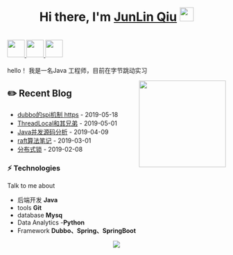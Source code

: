 <h1 align="center">Hi there, I'm <a href="https://www.blackcater.win/" target="_blank">JunLin Qiu</a> <img
src="https://github.com/blackcater/blackcater/raw/main/images/Hi.gif" height="32" /></h1>

<br />

<a href="https://www.yuque.com/books/share/500bbadf-359b-4c3d-8397-2a1ea6965f85?# 《java》" alt="blackcater's blog" target="_blank">
  <img src="https://github.com/blackcater/blackcater/raw/main/images/social-blog.svg" height="40" />
</a>
<a href="1757591067@qq.com">
  <img src="https://github.com/blackcater/blackcater/raw/main/images/social-gmail.svg" height="40" />
</a>
<a href="https://leetcode-cn.com/u/qiujunlin/">
  <img src="https://github.com/blackcater/blackcater/raw/main/images/social-leetcode.svg" height="40" />
</a>

<br />
<br />
hello！ 我是一名Java 工程师，目前在字节跳动实习

<a href="#"><img align="right" src="https://github.com/blackcater/blackcater/raw/main/images/banner.gif" width="200 " height="200" /></a>

## ✏️ Recent Blog

- <a href='https://www.yuque.com/qiujunlin1/tvu0gk/fyqm53' target='_blank'>dubbo的spi机制 https</a> - 2019-05-18
- <a href='http://www.blackcater.win/2019/01-01/javascript-engine-shapes-ics' target='_blank'>ThreadLocal和其兄弟</a> - 2019-05-01
- <a href='http://www.blackcater.win/2019/04-09/iview-usage-experience' target='_blank'>Java并发源码分析</a> - 2019-04-09
- <a href='http://www.blackcater.win/2019/03-01/deploy-your-own-npm-registry' target='_blank'>raft算法笔记</a> - 2019-03-01
- <a href='http://www.blackcater.win/2019/02-08/mini-program-usage-experience-for-finger' target='_blank'>分布式锁</a> - 2019-02-08

### ⚡ Technologies
Talk to me about
- 后端开发 **Java**
- tools **Git**
- database **Mysq**
- Data Analytics -**Python**
- Framework **Dubbo、Spring、SpringBoot**

<!-- wakatime_plugin_start -->



<p align="center"><img src="https://i.giphy.com/RThN0hOS2GO4M.gif" /></p>

